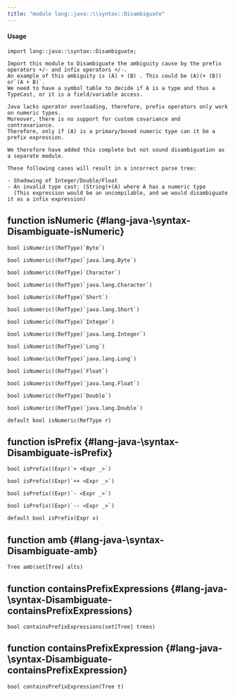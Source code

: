 ```yaml
---
title: "module lang::java::\\syntax::Disambiguate"
---
```


#### Usage

`import lang::java::\syntax::Disambiguate;`


    Import this module to Disambiguate the ambiguity cause by the prefix operators +/- and infix operators +/-.
    An example of this ambiguity is (A) + (B) . This could be (A)(+ (B)) or`(A + B)`.
    We need to have a symbol table to decide if A is a type and thus a TypeCast, or it is a field/variable access.
    
    Java lacks operator overloading, therefore, prefix operators only work on numeric types.
    Moreover, there is no support for custom covariance and contravariance.
    Therefore, only if (A) is a primary/boxed numeric type can it be a prefix expression.
    
    We therefore have added this complete but not sound disambiguation as a separate module.
    
    These following cases will result in a incorrect parse tree:
    
    - Shadowing of Integer/Double/Float
    - An invalid type cast: (String)+(A) where A has a numeric type
      (This expression would be an uncompilable, and we would disambiguate it as a infix expression) 


## function isNumeric {#lang-java-\syntax-Disambiguate-isNumeric}

```rascal
bool isNumeric((RefType)`Byte`)

bool isNumeric((RefType)`java.lang.Byte`)

bool isNumeric((RefType)`Character`)

bool isNumeric((RefType)`java.lang.Character`)

bool isNumeric((RefType)`Short`)

bool isNumeric((RefType)`java.lang.Short`)

bool isNumeric((RefType)`Integer`)

bool isNumeric((RefType)`java.lang.Integer`)

bool isNumeric((RefType)`Long`)

bool isNumeric((RefType)`java.lang.Long`)

bool isNumeric((RefType)`Float`)

bool isNumeric((RefType)`java.lang.Float`)

bool isNumeric((RefType)`Double`)

bool isNumeric((RefType)`java.lang.Double`)

default bool isNumeric(RefType r)

```

## function isPrefix {#lang-java-\syntax-Disambiguate-isPrefix}

```rascal
bool isPrefix((Expr)`+ <Expr _>`)

bool isPrefix((Expr)`++ <Expr _>`)

bool isPrefix((Expr)`- <Expr _>`)

bool isPrefix((Expr)`-- <Expr _>`)

default bool isPrefix(Expr x)

```

## function amb {#lang-java-\syntax-Disambiguate-amb}

```rascal
Tree amb(set[Tree] alts)

```

## function containsPrefixExpressions {#lang-java-\syntax-Disambiguate-containsPrefixExpressions}

```rascal
bool containsPrefixExpressions(set[Tree] trees)

```

## function containsPrefixExpression {#lang-java-\syntax-Disambiguate-containsPrefixExpression}

```rascal
bool containsPrefixExpression(Tree t)

```

